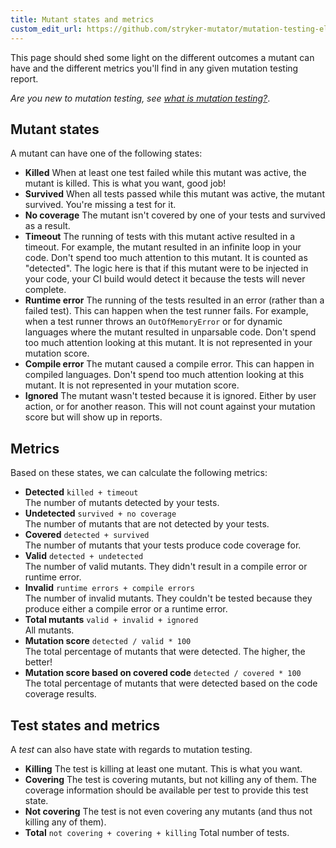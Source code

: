 ```yaml
---
title: Mutant states and metrics
custom_edit_url: https://github.com/stryker-mutator/mutation-testing-elements/edit/master/docs/mutant-states-and-metrics.md
---
```


This page should shed some light on the different outcomes a mutant can have and the different metrics you'll find in any given mutation testing report.

_Are you new to mutation testing, see [what is mutation testing?](https://stryker-mutator.io/docs/)_.

## Mutant states

A mutant can have one of the following states:

- **Killed**
  When at least one test failed while this mutant was active, the mutant is killed. This is what you want, good job!
- **Survived**
  When all tests passed while this mutant was active, the mutant survived. You're missing a test for it.
- **No coverage**
  The mutant isn't covered by one of your tests and survived as a result.
- **Timeout**
  The running of tests with this mutant active resulted in a timeout.
  For example, the mutant resulted in an infinite loop in your code.
  Don't spend too much attention to this mutant.
  It is counted as "detected". The logic here is that if this mutant were to be injected in your code,
  your CI build would detect it because the tests will never complete.
- **Runtime error**
  The running of the tests resulted in an error (rather than a failed test).
  This can happen when the test runner fails. For example, when a test runner throws an `OutOfMemoryError` or for dynamic languages where the mutant resulted in unparsable code.
  Don't spend too much attention looking at this mutant. It is not represented in your mutation score.
- **Compile error**
  The mutant caused a compile error.
  This can happen in compiled languages.
  Don't spend too much attention looking at this mutant.
  It is not represented in your mutation score.
- **Ignored**
  The mutant wasn't tested because it is ignored. Either by user action, or for another reason.
  This will not count against your mutation score but will show up in reports.

## Metrics

Based on these states, we can calculate the following metrics:

- **Detected** `killed + timeout`  
  The number of mutants detected by your tests.
- **Undetected** `survived + no coverage`  
  The number of mutants that are not detected by your tests.
- **Covered** `detected + survived`  
  The number of mutants that your tests produce code coverage for.
- **Valid** `detected + undetected`  
  The number of valid mutants. They didn't result in a compile error or runtime error.
- **Invalid** `runtime errors + compile errors`  
  The number of invalid mutants. They couldn't be tested because they produce either a compile error or a runtime error.
- **Total mutants** `valid + invalid + ignored`  
  All mutants.
- **Mutation score** `detected / valid * 100`  
  The total percentage of mutants that were detected. The higher, the better!
- **Mutation score based on covered code** `detected / covered * 100`  
  The total percentage of mutants that were detected based on the code coverage results.
  
## Test states and metrics

A _test_ can also have state with regards to mutation testing.

- **Killing**
  The test is killing at least one mutant. This is what you want.
- **Covering**
  The test is covering mutants, but not killing any of them. The coverage information should be available per test to provide this test state.
- **Not covering**
  The test is not even covering any mutants (and thus not killing any of them).
- **Total** `not covering + covering + killing`
  Total number of tests.

